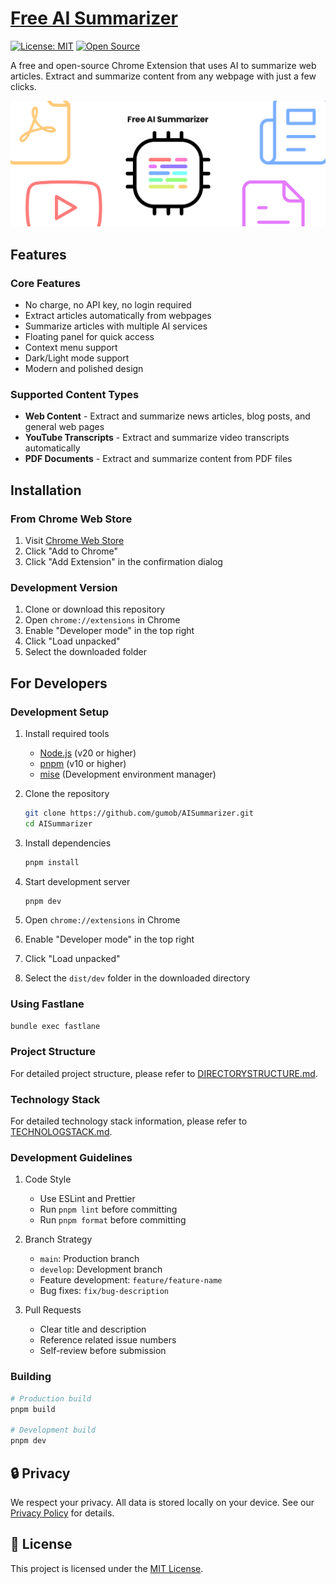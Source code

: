 # [Free AI Summarizer](https://github.com/gumob/AISummarizer)

[![License: MIT](https://img.shields.io/badge/License-MIT-yellow.svg)](https://opensource.org/licenses/MIT)
[![Open Source](https://img.shields.io/badge/Open%20Source-Yes-green.svg)](https://github.com/gumob/AISummarizer)

A free and open-source Chrome Extension that uses AI to summarize web articles. Extract and summarize content from any webpage with just a few clicks.

<img src="https://raw.githubusercontent.com/gumob/AISummarizer/refs/heads/main/screenshot.png" alt="Banner">

## Features

### Core Features

- No charge, no API key, no login required
- Extract articles automatically from webpages
- Summarize articles with multiple AI services
- Floating panel for quick access
- Context menu support
- Dark/Light mode support
- Modern and polished design

### Supported Content Types

- **Web Content** - Extract and summarize news articles, blog posts, and general web pages
- **YouTube Transcripts** - Extract and summarize video transcripts automatically
- **PDF Documents** - Extract and summarize content from PDF files

## Installation

### From Chrome Web Store

1. Visit [Chrome Web Store](https://chromewebstore.google.com/detail/free-ai-summarizer/ojofnhnjhhjfpgenkakhpajjeidplidd)
2. Click "Add to Chrome"
3. Click "Add Extension" in the confirmation dialog

### Development Version

1. Clone or download this repository
2. Open `chrome://extensions` in Chrome
3. Enable "Developer mode" in the top right
4. Click "Load unpacked"
5. Select the downloaded folder

## For Developers

### Development Setup

1. Install required tools

   - [Node.js](https://nodejs.org/) (v20 or higher)
   - [pnpm](https://pnpm.io/) (v10 or higher)
   - [mise](https://mise.jdx.dev/) (Development environment manager)

2. Clone the repository

   ```bash
   git clone https://github.com/gumob/AISummarizer.git
   cd AISummarizer
   ```

3. Install dependencies

   ```bash
   pnpm install
   ```

4. Start development server

   ```bash
   pnpm dev
   ```

5. Open `chrome://extensions` in Chrome
6. Enable "Developer mode" in the top right
7. Click "Load unpacked"
8. Select the `dist/dev` folder in the downloaded directory

### Using Fastlane

```bash
bundle exec fastlane
```

### Project Structure

For detailed project structure, please refer to [DIRECTORYSTRUCTURE.md](./DIRECTORYSTRUCTURE.md).

### Technology Stack

For detailed technology stack information, please refer to [TECHNOLOGSTACK.md](./TECHNOLOGSTACK.md).

### Development Guidelines

1. Code Style

   - Use ESLint and Prettier
   - Run `pnpm lint` before committing
   - Run `pnpm format` before committing

2. Branch Strategy

   - `main`: Production branch
   - `develop`: Development branch
   - Feature development: `feature/feature-name`
   - Bug fixes: `fix/bug-description`

3. Pull Requests
   - Clear title and description
   - Reference related issue numbers
   - Self-review before submission

### Building

```bash
# Production build
pnpm build

# Development build
pnpm dev
```

## 🔒 Privacy

We respect your privacy. All data is stored locally on your device. See our [Privacy Policy](./PRIVACY.md) for details.

## 📝 License

This project is licensed under the [MIT License](./LICENSE).
